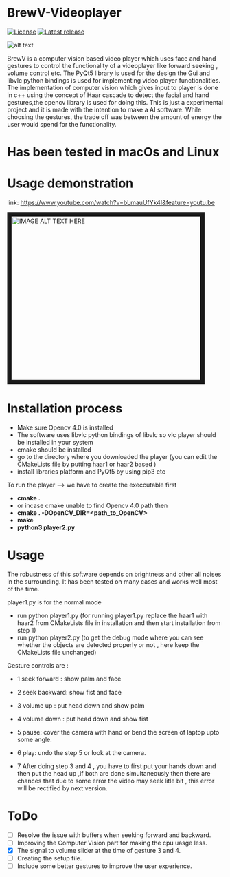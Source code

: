 # BrewV-Videoplayer
<centre>
<a href="https://github.com/Aditya-11/BrewV-Videoplayer/blob/master/LICENSE"><img src="https://img.shields.io/badge/license-Apache2.0-yellow.svg" alt="License" /></a>
<a href="https://github.com/Aditya-11/BrewV-Videoplayer/releases/latest"><img src="https://img.shields.io/badge/release-1e--9-Blue.svg" alt="Latest release" /></a>
</centre>

![alt text](https://i.imgur.com/07nvIKx.png)

BrewV is a computer vision based video player which uses face and hand gestures to control the functionality of a videoplayer like forward seeking , volume control etc.
The PyQt5 library is used for the design the Gui and libvlc python bindings is used for implementing video player functionalities.
The implementation of computer vision which gives input to player is done in c++ using the concept of Haar cascade to detect the facial and hand gestures,the opencv library is used for doing this. This is just a experimental project and it is made with the intention to make a AI software.
While choosing the gestures, the trade off was between the amount of energy the user would spend for the functionality.

# Has been tested in macOs and Linux

# Usage demonstration 
link: https://www.youtube.com/watch?v=bLmauUfYk4I&feature=youtu.be

<a href="https://www.youtube.com/watch?v=bLmauUfYk4I&feature=youtu.be" target="_blank">
 <img src="http://img.youtube.com/vi/bLmauUfYk4I/0.jpg" 
alt="IMAGE ALT TEXT HERE" width="440" height="380" border="10" /></a>


# Installation process
* Make sure Opencv 4.0 is installed
* The software uses libvlc python bindings of libvlc so vlc player should be installed in your system
* cmake should be installed 
* go to the directory where you downloaded the player (you can edit the CMakeLists file by putting haar1 or haar2 based )
* install libraries platform and PyQt5 by using pip3 etc

To run the player --> we have to create the execcutable first

* <b>cmake .</b>
* or incase cmake unable to find Opencv 4.0 path then
* <b>cmake . -DOpenCV_DIR=<path_to_OpenCV></b>
* <b>make</b>
* <b>python3 player2.py</b>


# Usage 

The robustness of this software depends on brightness and other all noises in the surrounding. It has been tested on many cases and works well most of the time.

player1.py is for the normal mode

* run python player1.py  (for running player1.py replace the haar1 with haar2 from CMakeLists file in installation and then start installation from step 1)
* run python player2.py (to get the debug mode where you can see whether the objects are detected properly or not , here keep the CMakeLists file unchanged)

Gesture controls are : 
* 1 seek forward : show palm and face 
* 2 seek backward: show fist and face 
* 3 volume up : put head down and show palm
* 4 volume down : put head down and show fist
* 5 pause: cover the camera with hand or bend the screen of laptop upto some angle.
* 6 play: undo the step 5 or look at the camera.

* 7 After doing step 3 and 4 , you have to first put your hands down and then put the head up ,if both are done simultaneously then there are chances that due to some error the video may seek litle bit , this error will be rectified by next version.

# ToDo 
- [ ] Resolve the issue with buffers when seeking forward and backward.
- [ ] Improving the Computer Vision part for making the cpu uasge less.
- [x] The signal to volume slider at the time of gesture 3 and 4. 
- [ ] Creating the setup file.
- [ ] Include some better gestures to improve the user experience.
